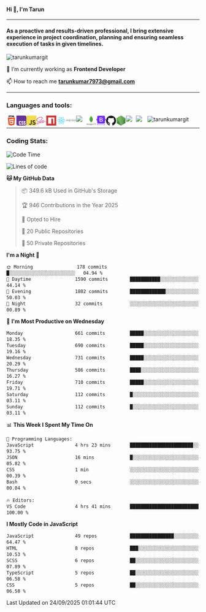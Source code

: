 <h4>Hi 👋, I'm Tarun</h4>
<hr />
<h4 align="left">As a proactive and results-driven professional, I bring extensive experience in project coordination, planning and
 ensuring seamless execution of tasks in given timelines.</h4>

<p><img src="https://komarev.com/ghpvc/?username=tarunkumargit&label=Profile%20views&color=0e75b6&style=flat" alt="tarunkumargit" /> </p>

🔭 I’m currently working as **Frontend Developer**

📫 How to reach me **tarunkumar7973@gmail.com**

<hr />

### Languages and tools:

 <img align="left" width="26px" src="https://raw.githubusercontent.com/github/explore/80688e429a7d4ef2fca1e82350fe8e3517d3494d/topics/html/html.png" />
 <img align="left" width="26px" src="https://raw.githubusercontent.com/github/explore/80688e429a7d4ef2fca1e82350fe8e3517d3494d/topics/css/css.png" />
 <img align="left" width="26px" src="https://raw.githubusercontent.com/github/explore/80688e429a7d4ef2fca1e82350fe8e3517d3494d/topics/javascript/javascript.png" />
 <img align="left" width="26px" src="https://raw.githubusercontent.com/github/explore/80688e429a7d4ef2fca1e82350fe8e3517d3494d/topics/sass/sass.png" />
 <img align="left" width="26px" src="https://raw.githubusercontent.com/github/explore/80688e429a7d4ef2fca1e82350fe8e3517d3494d/topics/npm/npm.png" />
 <img align="left" width="26px" src="https://raw.githubusercontent.com/github/explore/80688e429a7d4ef2fca1e82350fe8e3517d3494d/topics/react/react.png" />
 <img align="left" width="26px" src="https://raw.githubusercontent.com/devicons/devicon/master/icons/express/express-original-wordmark.svg"/>
 <img align="left" width="26px" src="https://www.vectorlogo.zone/logos/figma/figma-icon.svg"/>
 <img align="left" width="26px" src="https://raw.githubusercontent.com/devicons/devicon/master/icons/mongodb/mongodb-original-wordmark.svg"/>
 <img align="left" width="26px" src="https://raw.githubusercontent.com/devicons/devicon/master/icons/bootstrap/bootstrap-plain-wordmark.svg" />
 <img align="left" width="26px" src="https://raw.githubusercontent.com/github/explore/78df643247d429f6cc873026c0622819ad797942/topics/github/github.png" />
 <img align="left" width="26px" src="https://raw.githubusercontent.com/github/explore/80688e429a7d4ef2fca1e82350fe8e3517d3494d/topics/nodejs/nodejs.png" />
 <img align="left" width="26px" src="https://download.blender.org/branding/community/blender_community_badge_white.svg" />
 <img align="left" width="26px" src="https://www.vectorlogo.zone/logos/tailwindcss/tailwindcss-icon.svg"/>

&nbsp;<img align="center" src="https://github-readme-streak-stats.herokuapp.com/?user=tarunkumargit&show_icons=true&theme=react" alt="tarunkumargit" />

<hr>

### Coding Stats:

<!--START_SECTION:waka-->
![Code Time](http://img.shields.io/badge/Code%20Time-2%2C287%20hrs%206%20mins-blue)

![Lines of code](https://img.shields.io/badge/From%20Hello%20World%20I%27ve%20Written-3.6%20million%20lines%20of%20code-blue)

**🐱 My GitHub Data** 

> 📦 349.6 kB Used in GitHub's Storage 
 > 
> 🏆 946 Contributions in the Year 2025
 > 
> 💼 Opted to Hire
 > 
> 📜 20 Public Repositories 
 > 
> 🔑 50 Private Repositories 
 > 
**I'm a Night 🦉** 

```text
🌞 Morning                178 commits         █░░░░░░░░░░░░░░░░░░░░░░░░   04.94 % 
🌆 Daytime                1590 commits        ███████████░░░░░░░░░░░░░░   44.14 % 
🌃 Evening                1802 commits        █████████████░░░░░░░░░░░░   50.03 % 
🌙 Night                  32 commits          ░░░░░░░░░░░░░░░░░░░░░░░░░   00.89 % 
```
📅 **I'm Most Productive on Wednesday** 

```text
Monday                   661 commits         █████░░░░░░░░░░░░░░░░░░░░   18.35 % 
Tuesday                  690 commits         █████░░░░░░░░░░░░░░░░░░░░   19.16 % 
Wednesday                731 commits         █████░░░░░░░░░░░░░░░░░░░░   20.29 % 
Thursday                 586 commits         ████░░░░░░░░░░░░░░░░░░░░░   16.27 % 
Friday                   710 commits         █████░░░░░░░░░░░░░░░░░░░░   19.71 % 
Saturday                 112 commits         █░░░░░░░░░░░░░░░░░░░░░░░░   03.11 % 
Sunday                   112 commits         █░░░░░░░░░░░░░░░░░░░░░░░░   03.11 % 
```


📊 **This Week I Spent My Time On** 

```text
💬 Programming Languages: 
JavaScript               4 hrs 23 mins       ███████████████████████░░   93.75 % 
JSON                     16 mins             █░░░░░░░░░░░░░░░░░░░░░░░░   05.82 % 
CSS                      1 min               ░░░░░░░░░░░░░░░░░░░░░░░░░   00.39 % 
Bash                     0 secs              ░░░░░░░░░░░░░░░░░░░░░░░░░   00.04 % 

🔥 Editors: 
VS Code                  4 hrs 41 mins       █████████████████████████   100.00 % 
```

**I Mostly Code in JavaScript** 

```text
JavaScript               49 repos            ████████████████░░░░░░░░░   64.47 % 
HTML                     8 repos             ███░░░░░░░░░░░░░░░░░░░░░░   10.53 % 
SCSS                     6 repos             ██░░░░░░░░░░░░░░░░░░░░░░░   07.89 % 
TypeScript               5 repos             ██░░░░░░░░░░░░░░░░░░░░░░░   06.58 % 
CSS                      5 repos             ██░░░░░░░░░░░░░░░░░░░░░░░   06.58 % 
```




 Last Updated on 24/09/2025 01:01:44 UTC
<!--END_SECTION:waka-->
